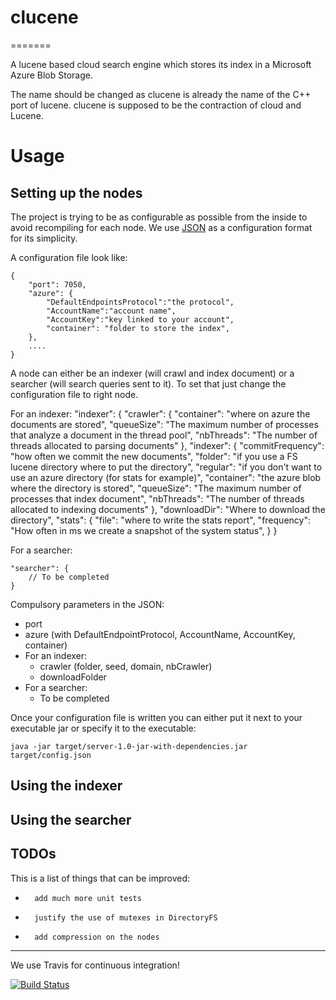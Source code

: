 # clucene
=======

A lucene based cloud search engine which stores its index in a Microsoft Azure Blob Storage.

The name should be changed as clucene is already the name of the C++ port of lucene. clucene is supposed to be the contraction of cloud and Lucene. 

# Usage

## Setting up the nodes

The project is trying to be as configurable as possible from the inside to avoid recompiling for each node.
We use [JSON](http://json.org/) as a configuration format for its simplicity.

A configuration file look like:

    {
        "port": 7050,
        "azure": {
            "DefaultEndpointsProtocol":"the protocol",
            "AccountName":"account name",
            "AccountKey":"key linked to your account",
            "container": "folder to store the index",
        },
        ....
    }

A node can either be an indexer (will crawl and index document) or a searcher (will search queries sent to it). To set that just change the configuration file to right node.

For an indexer:
		"indexer": {
			"crawler": {
				"container": "where on azure the documents are stored",
				"queueSize": "The maximum number of processes that analyze a document in the thread pool",
				"nbThreads": "The number of threads allocated to parsing documents"
			},
			"indexer": {
				"commitFrequency": "how often we commit the new documents",
				"folder": "if you use a FS lucene directory where to put the directory",
				"regular": "if you don't want to use an azure directory (for stats for example)",
				"container": "the azure blob where the directory is stored",
				"queueSize": "The maximum number of processes that index document",
				"nbThreads": "The number of threads allocated to indexing documents"
			},
			"downloadDir": "Where to download the directory",
			"stats": {
				"file": "where to write the stats report",
				"frequency": "How often in ms we create a snapshot of the system status",
			}
		}

For a searcher:

    "searcher": {
        // To be completed
    }

Compulsory parameters in the JSON:

*   port
*   azure (with DefaultEndpointProtocol, AccountName, AccountKey, container)
*   For an indexer:
    *   crawler (folder, seed, domain, nbCrawler)
    *   downloadFolder
*   For a searcher:
    * To be completed

Once your configuration file is written you can either put it next to your executable jar or specify it to the executable:

    java -jar target/server-1.0-jar-with-dependencies.jar target/config.json 

## Using the indexer

## Using the searcher


## TODOs

This is a list of things that can be improved:
*		add much more unit tests
*		justify the use of mutexes in DirectoryFS
*		add compression on the nodes
------------------------

We use Travis for continuous integration! 

[![Build Status](https://secure.travis-ci.org/lahabana/clucene.png)](http://travis-ci.org/lahabana/clucene)
